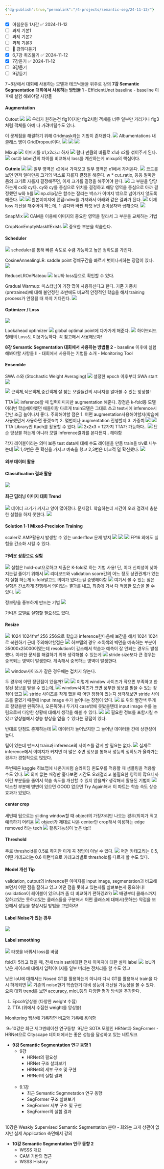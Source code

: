 ```yaml
---
{"dg-publish":true,"permalink":"/4-projects/semantic-seg/24-11-12/"}
---
```


- [x] 아침운동 1시간 ✅ 2024-11-12
- [ ] 과제 기본1
- [ ] 과제 기본2
- [ ] 과제 기본3
- [ ] 🔺 강의다듣기
- [x] 6,7강 퀴즈풀기 ✅ 2024-11-12
- [x] 7강듣기 ✅ 2024-11-12
- [ ] 8강듣기
- [ ] 9강듣기

7~8강에서 대회에 사용하는 모델과 테크닉들을 위주로 강의
**7강 Semantic Segmentation 대회에서 사용하는 방법들 1**
    - EfficientUnet baseline
    - baseline 이후에 실험 해봐야할 사항들  

#### Augmentation
Cutout
![](https://i.imgur.com/RPC0gJw.png)
![](https://i.imgur.com/w14iFYm.png)
우리가 원하는건 fig1이지만 fig2처럼 객체를 너무 일부만 가리거나 fig3처럼 객체를 아예 다 가려버릴수도 있다.

이 문제점을 해결하기 위해 Gridmask라는 기법이 존재한다.
![](https://i.imgur.com/b1b2OIQ.png)
Albumentations 내 클래스 명이 GridDropout이다.
![](https://i.imgur.com/fSKb8pk.png)
![](https://i.imgur.com/43GMInA.png)
![](https://i.imgur.com/tuTxrzp.png)

Mixup
![](https://i.imgur.com/NgiYIgV.png)
이미지를 x1,x2라고 하자
![](https://i.imgur.com/DESozM6.png)
람다 만큼의 비율로 x1과 x2를 섞어주게 된다.
![](https://i.imgur.com/Li8AItP.png)
out과 label간의 차이를 비교해서 loss를 계산하는게 mixup의 핵심이다.

**Cutmix**
![](https://i.imgur.com/0GBc09o.png)
![](https://i.imgur.com/lLjlx1O.png)
일부 영역은 x2에서 가져오고 일부 영역은 x1에서 가져온다.
![](https://i.imgur.com/Z0ZjuKN.png)
코드를 보면 먼저 얼마만큼 크기의 박스로 자를지 결정을 해준다.
w * cut_ratio, 등등
얼마만큼의 크기로 자를지 결정해주면, 이제 크기를 결정을 해주어야 한다.
![](https://i.imgur.com/JVK9Wr7.png)
그 부분을 담당하는게 cx와 cy다.
cy와 cy를 중심으로 위치를 결정하고 해당 영역을 중심으로 아까 결정했던 w와 h를
![](https://i.imgur.com/FzOSTFZ.png)
np.clip같은 함수는 잘리는 박스가 이미지 밖으로 넘어가지 않도록 해준다.
![](https://i.imgur.com/BKAPHgg.png)
![](https://i.imgur.com/0FkfsTJ.png)
원본이미지에 랜덤index를 가져와서 아래와 같은 결과가 된다.
![](https://i.imgur.com/iguabS9.png)
이제 loss 계산을 해주어야 하는데,
1-람다와 바뀐 타겟 b인 종이상자와 곱해준다.
![](https://i.imgur.com/WBwF04H.png)

SnapMix
![](https://i.imgur.com/42ofNky.png)
CAM을 이용해 이미지의 중요한 영역을 잘라서 그 부분을 교체하는 기법

CropNonEmptyMaskIfExists
![](https://i.imgur.com/ufCWhfO.png)
중요한 부분을 학습한다.

#### Scheduler
![](https://i.imgur.com/D8bFCB4.png)
scheduler를 통해 빠른 속도로 수렴 가능하고 높은 정확도를 가진다.

CosineAnnealingLR: saddle point 정체구간을 빠르게 벗어나게하는 장점이 있다.
![](https://i.imgur.com/C0I4wMl.png)

ReduceLROnPlateau
![](https://i.imgur.com/5GSFZNm.png)
IoU와 loss등으로 확인할 수 있다.

Gradual Warmup: 마스터님이 가장 많이 사용하신다고 한다.
기존 가중치(pretrained)에 대해 불안정한 초반에도 비교적 안정적인 학습을 해서 training process가 안정될 때 까지 기다린다.
![](https://i.imgur.com/PLK1OpG.png)

#### Optimizer / Loss
![](https://i.imgur.com/Ua2b52C.png)

Lookahead optimizer
![](https://i.imgur.com/ZVao2Md.png)
global optimal point에 다가가게 해준다.
![](https://i.imgur.com/1cecXSo.png)
하이브리드 형태의 Loss도 이용가능하다.
꼭 참고해서 사용해보자!

**8강 Semantic Segmentation 대회에서 사용하는 방법들 2**
    - baseline 이후에 실험 해봐야할 사항들 II
    - 대회에서 사용하는 기법들 소개
    - Monitoring Tool

#### Ensemble
SWA 스와 (Stochastic Weight Averaging)
![](https://i.imgur.com/puaaFak.png)
설정한 epoch 이후부터 SWA start
![](https://i.imgur.com/RFtD8qN.png)

![](https://i.imgur.com/qOHNCaz.png)
큰객체,작은객체,중간객체 잘 찾는 모델들간의 시너지를 알아볼 수 있는 앙상블!

TTA
![](https://i.imgur.com/2DmyRgO.png)
inference할 때 입력이미지만 augmentation 해준다.
장점은 k-fold등 모델 여러번 학습해야했던 애들이랑 다르게 train모델은 그대로 쓰고 test시에 inference시간만 조금 늘어나서 좋다.
주의해야할 점은 1. 어떤 augmentation사용해야할지(학습에 사용했던거 사용하면 좋겠죠?) 2. 몇번이나 augmentation 진행할지 3. 가중치
![](https://i.imgur.com/tydNQ3U.png)
![](https://i.imgur.com/0iP0wew.png)
TTA Library인 ttach를 활용할 수 있다.
![](https://i.imgur.com/1v7b0i7.png)
2x2x3 = 12가지 TTA가 가능하다..
![](https://i.imgur.com/MgCdra5.png)
단순 앙상블 하는게 아니라 모델 Inference결과를 본다든지.. 해야함

각자 레이블이라는 의미
보통 test data에 대해 수도 레이블을 만듦
train을 t/v로 나누는데
![](https://i.imgur.com/0Evdprn.png)
1,4번은 큰 확신을 가지고 예측을 했고 2,3번은 비교적 덜 확신했다.
![](https://i.imgur.com/zpmDG4r.png)
#### 외부 데이터 활용
#### Classification 결과 활용
![](https://i.imgur.com/wocbzah.png)
#### 최근 딥러닝 이미지 대회 Trend
![](https://i.imgur.com/J0Rgtgm.png)
데이터 크기가 커지고 양이 많아졌다.
문제점1. 학습하는데 시간이 오래 걸려서 충분한 실험을 하지 못한다.
![](https://i.imgur.com/cRSqMdg.png)

#### Solution 1-1 Mixed-Precision Training
scaler로 AMP활용시 발생할 수 있는 underflow 문제 방지
![](https://i.imgur.com/B75ESZe.png)
![](https://i.imgur.com/SLqFsyl.png)
![](https://i.imgur.com/Nrlishn.png)
FP16 외에도 실험을 간소화 시킬 수 있다.

#### 가벼운 상황으로 실험
![](https://i.imgur.com/HJrLXbU.png)
실험은 hold-out으로하고 제출은 K-fold로 하는 기법 사용!
단, 이때 신뢰성이 낮아지는걸 줄이기 위해서 
![](https://i.imgur.com/p2E4veZ.png)
리더보드와 validation score간의 어느 정도 상관관계가 있는지 실험 하는게 k-fold말고도 의미가 있다는걸 증명해야함
![](https://i.imgur.com/Ef5bx62.png)
여기서 볼 수 있는 점은 실험은 간소하게 진행해서 의미있는 결과를 내고,
최종에 가서 다 적용한 모습을 볼 수 있다.
![](https://i.imgur.com/MB1iV8W.png)

정보량을 풍부하게 만드는 기법
![](https://i.imgur.com/XeGEIlb.png)

가벼운 모델로 실험할 필요성도 있다.

#### Resize
![](https://i.imgur.com/5hNpWmo.png)
1024 1024fmf 256 256으로 학습과 inference한다음에 보간을 해서 1024 1024로 복원하기
근데 주의해야할점은
![](https://i.imgur.com/i1eYsIb.png)
허브맵의 경우 초록색의 벽면을 예측하는 부분이 35000x25000이였는데 resolution이 감소해서 학습과 예측이 잘 안되는 경우도 발생했다.
이러한 문제를 해결하기 위해 생각해볼 수 있는게
![](https://i.imgur.com/a8h12ls.png)
stride size보다 큰 경우는 중복되는 영역이 발생한다. 계속해서 중복하는 영역이 발생한다.

![](https://i.imgur.com/yBO35b7.png)
window사이즈가 같은 경우에는 겹치지 않는다.

두 경우에 어떤 장단점이 있을까?
![](https://i.imgur.com/WiSWILv.png)
![](https://i.imgur.com/tyB5dL4.png)
이렇게 window 사이즈가 작으면 부족하고 한정된 정보를 받을 수 있는데,
![](https://i.imgur.com/S1NFTzw.png)
window사이즈가 크면 풍부한 정보를 받을 수 있는 장점이 있고
![](https://i.imgur.com/vgUtgpR.png)
stride 사이즈를 작게 했을 때 어떤 장점이 있는지 생각해보면
stride 사이즈를 줄였기 때문에 input image 수가 늘어나는 장점이 있다.
![](https://i.imgur.com/nMH3QQR.png)
또 위의 빨간색 두개로 잘랐을땐 왼쪽하나, 오른쪽하나 두가지 case밖에 못봤을텐데
input image 수를 늘림으로써 다양한 상황에 대해서 생각을 해볼 수 있다.
![](https://i.imgur.com/gHnVoQy.png)
![](https://i.imgur.com/Bz5MzMo.png)
필요한 정보를 포함시킬 수 있고 앙상블해서 성능 향상을 얻을 수 있다는 장점이 있다.

반대로 단점도 존재하는데
![](https://i.imgur.com/0a5DoIt.png)
데이터가 늘어났지만 그 늘어난 데이터들 간에 상관성이 높다.

팁이 있는데 반드시 train과 inference의 사이즈를 같게 할 필요는 없다.
![](https://i.imgur.com/qfFqOl5.png)
실제로 inference에서 이미지가 커지면 더 많은 주변 정보를 통해서 성능의 정확도가 올라가는 경우가 경험적으로 많았다.

두번째론 kaggle 허브맵에 나온거처럼 슬라이딩 윈도우를 적용할 때 샘플링을 적용할 수도 있다.
![](https://i.imgur.com/ODD1kKL.png)
의미 없는 배경만 훑다보면 시간도 오래걸리고 불필요한 영역이 많으니까 이런 부분들을 줄여서 학습 속도를 개선할 수 있지 않을까? 생각해서 활용된 기법이
![](https://i.imgur.com/XKwXITQ.png)
박스친 부분에 병변이 있으면 GOOD 없으면 Try Again해서 이 파트는 학습 속도 상승 효과가 있었다.

#### center crop
세번째 팁으로는 sliding window할 때 object의 가장자리만 나오는 경우(의미가 적고 예측하기 어려움
![](https://i.imgur.com/v4tuBqK.png)
object가 제대로 나온 center만 crop해서 이용하는 edge removed 라는 tech
![](https://i.imgur.com/71fwOa8.png)
활용가능성이 높은 tip!!

#### Threshold
주로 threshold를 0.5로 하지만 이게 꼭 정답이 아닐 수 있다.
![](https://i.imgur.com/kKQSOnQ.png)
어떤 카테고리는 0.5, 어떤 카테고리는 0.6 이런식으로 카테고리별로 threshold를 다르게 할 수도 있다.

#### Model 개선 Tip
validation, output의 inference된 이미지를 input image, segmentation과 비교해보면서 어떤 점을 잘하고 있고 어떤 점을 못하고 있는지를 살펴보는게 중요하다!
(validation이 레이블이 있으니까 좀 더 비교하기 편하겠죠?)
![](https://i.imgur.com/Ax6ge3Q.png)
배경부터 클래스까지 잘하고있는 못하고있는 클래스들을 구분해서 
어떤 클래스에 대해서(못하는) 약점을 보완해서 성능을 향상시킬 방법을 고안하자!

#### Label Noise가 있는 경우
![](https://i.imgur.com/UlPCgu7.png)
#### Label smoothing
![](https://i.imgur.com/227ntiV.png)
타겟을 바꿔서 loss를 바꿈


fold가 5라고 했을 때, 
전체 train set에대한 전체 이미지에 대한 실제 label
![](https://i.imgur.com/bcUFxgJ.png)
IoU가 낮은 케이스에 대해서 입력이미지를 일부 버리는 전처리를 할 수도 있고

낮은 IoU에 대해서는 Nosed GT를 활용하는게 아니라 다시 GT를 활용해서 train을 다시 하게되면
![](https://i.imgur.com/uWgILSa.png)
기존의 noise한거 학습한거 대비 성능이 개선될 가능성을 볼 수 있다.
요즘 대회 trend를 보면 accuracy, mIoU등의 다양한 평가 방식을 추가한다.
1. Epcoh앙상블 (다양한 weight 수집)
2. TTA (위에서 수집한 weight를 앙상블)

Monitoring
웹상에 기록하면 비교와 기록에 용이함

 9~10강은 최근 세그멘테이션 연구동향
 9강은 SOTA 모델인 HRNet과 SegFormer - HRNet으로 Cityscape 데이터에서는 좋은 성능을 달성하고 있는 네트워크
- **9강 Semantic Segmentation 연구 동향 1** 
    - 9강   
        - HRNet의 필요성 
        - HRNet 구조 살펴보기 
        - HRNet의 세부 구조 및 구현 
        - HRNet의 실험 결과   
             
    - 9.1강 
        - 최근 Semantic Segmnetation 연구 동향 
        - SegFormer 구조 살펴보기 
        - SegFormer 세부 구조 및 구현 
        - SegFormer의 실험 결과

   
10강은 Weakly Supervised Semantic Segmentation 분야 - 회와는 크게 상관이 없지만 실제 Application 측면에서 강의
- **10강 Semantic Segmentation 연구 동향 2**
    - WSSS 개요
    - CAM 기반의 접근
    - WSSS History